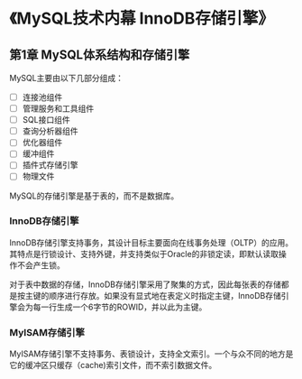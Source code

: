 # 《MySQL技术内幕 InnoDB存储引擎》

## 第1章  MySQL体系结构和存储引擎

MySQL主要由以下几部分组成：

- [ ] 连接池组件
- [ ] 管理服务和工具组件
- [ ] SQL接口组件
- [ ] 查询分析器组件
- [ ] 优化器组件
- [ ] 缓冲组件
- [ ] 插件式存储引擎
- [ ] 物理文件

 MySQL的存储引擎是基于表的，而不是数据库。

### InnoDB存储引擎

InnoDB存储引擎支持事务，其设计目标主要面向在线事务处理（OLTP）的应用。其特点是行锁设计、支持外键，并支持类似于Oracle的非锁定读，即默认读取操作不会产生锁。

对于表中数据的存储，InnoDB存储引擎采用了聚集的方式，因此每张表的存储都是按主键的顺序进行存放。如果没有显式地在表定义时指定主键，InnoDB存储引擎会为每一行生成一个6字节的ROWID，并以此为主键。

### MyISAM存储引擎

MyISAM存储引擎不支持事务、表锁设计，支持全文索引。一个与众不同的地方是它的缓冲区只缓存（cache)索引文件，而不索引数据文件。